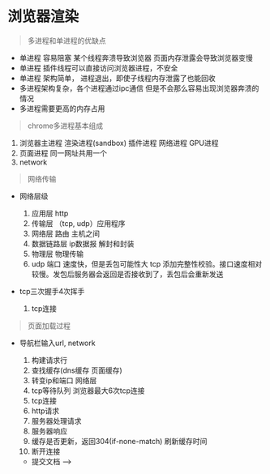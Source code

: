 # 浏览器渲染

> 多进程和单进程的优缺点

- 单进程 容易阻塞 某个线程奔溃导致浏览器 页面内存泄露会导致浏览器变慢
- 单进程 插件线程可以直接访问浏览器进程，不安全
- 单进程 架构简单， 进程退出，即使子线程内存泄露了也能回收
- 多进程架构复杂，各个进程通过ipc通信 但是不会那么容易出现浏览器奔溃的情况
- 多进程需要更高的内存占用

> chrome多进程基本组成

  1. 浏览器主进程 渲染进程(sandbox) 插件进程 网络进程 GPU进程
  2. 页面进程 同一网址共用一个
  3. network

> 网络传输

- 网络层级
  1. 应用层 http
  2. 传输层 （tcp, udp）应用程序
  3. 网络层 路由 主机之间
  4. 数据链路层 ip数据报 解封和封装
  5. 物理层 物理传输
  6. udp 端口 速度快，但是丢包可能性大
     tcp 添加完整性校验。接口速度相对较慢。发包后服务器会返回是否接收到了，丢包后会重新发送

- tcp三次握手4次挥手
  1. tcp连接

> 页面加载过程

- 导航栏输入url, network
  1. 构建请求行
  2. 查找缓存(dns缓存 页面缓存)
  3. 转变ip和端口 网络层
  4. tcp等待队列 浏览器最大6次tcp连接
  5. tcp连接
  6. http请求
  7. 服务器处理请求
  8. 服务器响应
  9. 缓存是否更新，返回304(if-none-match) 刷新缓存时间
  10. 断开连接

  - 提交文档 --> 
